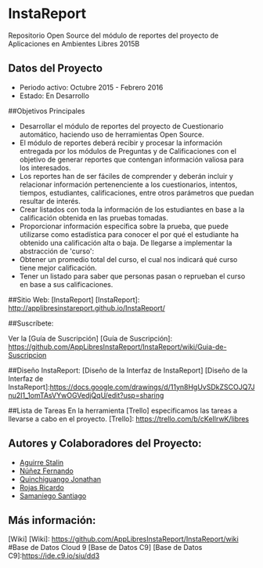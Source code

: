 # InstaReport
Repositorio Open Source del módulo de reportes del proyecto de Aplicaciones en Ambientes Libres 2015B

## Datos del Proyecto
- Periodo activo: Octubre 2015 - Febrero 2016
- Estado: En Desarrollo

##Objetivos Principales

- Desarrollar el módulo de reportes del proyecto de Cuestionario automático, haciendo uso de herramientas Open Source.
- El módulo de reportes deberá recibir y procesar la información entregada por los módulos de Preguntas y de Calificaciones con el objetivo de generar reportes que contengan información valiosa para los interesados.
- Los reportes han de ser fáciles de comprender y deberán incluir y relacionar información pertenenciente a los cuestionarios, intentos, tiempos, estudiantes, calificaciones, entre otros parámetros que puedan resultar de interés.
- Crear listados  con toda la información de los estudiantes en base a la calificación obtenida en las pruebas tomadas.
- Proporcionar información específica sobre la prueba, que puede utilizarse como estadística para conocer el por qué el estudiante ha obtenido una calificación alta o baja.
De llegarse a implementar la abstracción de 'curso':
- Obtener un promedio total del curso, el cual nos indicará qué curso tiene mejor calificación.
- Tener un listado para saber que personas pasan o reprueban el curso en base a sus calificaciones.

##Sitio Web: 
[InstaReport] 
[InstaReport]: <http://applibresinstareport.github.io/InstaReport/>
 
 
##Suscríbete:

Ver la [Guía de Suscripción]
[Guía de Suscripción]: <https://github.com/AppLibresInstaReport/InstaReport/wiki/Guia-de-Suscripcion>

##Diseño InstaReport:
[Diseño de la Interfaz de InstaReport]
[Diseño de la Interfaz de InstaReport]:<https://docs.google.com/drawings/d/11yn8HgUvSDkZSCOJQ7Jnu2I1_1omTAsVYwOGVedjQqU/edit?usp=sharing>

##Lista de Tareas
En la herramienta [Trello] especificamos las tareas a llevarse a cabo en el proyecto.
[Trello]: <https://trello.com/b/cKeIlrwK/libres>

## Autores y Colaboradores del Proyecto:
* [Aguirre Stalin]         
* [Núñez Fernando]        
* [Quinchiguango Jonathan]
* [Rojas Ricardo]          
* [Samaniego Santiago]     

[Aguirre Stalin]: <https://github.com/orgs/AppLibresInstaReport/people/nekopq>
[Núñez Fernando]: <https://github.com/orgs/AppLibresInstaReport/people/fercho1>
[Quinchiguango Jonathan]: <https://github.com/orgs/AppLibresInstaReport/people/jonathanQuinchiguango>
[Rojas Ricardo]: <https://github.com/orgs/AppLibresInstaReport/people/ricrojas>
[Samaniego Santiago]: <https://github.com/orgs/AppLibresInstaReport/people/Santiagobssi>


## Más información: 
[Wiki]
[Wiki]: <https://github.com/AppLibresInstaReport/InstaReport/wiki>
#Base de Datos Cloud 9
[Base de Datos C9]
[Base de Datos C9]:<https://ide.c9.io/siu/dd3>

